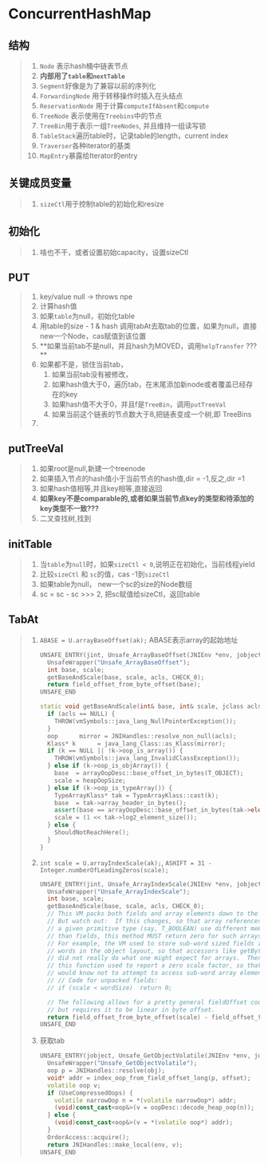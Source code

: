 # ConcurrentHashMap

## 结构

> 1. `Node` 表示hash桶中链表节点
> 2. **内部用了`table`和`nextTable`**
> 3. `Segment`好像是为了兼容以前的序列化
> 4. `ForwardingNode` 用于转移操作时插入在头结点
> 5. `ReservationNode` 用于计算`computeIfAbsent`和`compute`
> 6. `TreeNode` 表示使用在`Treebins`中的节点
> 7. `TreeBin`用于表示一组`TreeNodes`, 并且维持一组读写锁
> 8. `TableStack`遍历table时，记录table的length，current index
> 9. `Traverser`各种iterator的基类
> 10. `MapEntry`暴露给Iterator的entry

## 关键成员变量

> 1. `sizeCtl`用于控制table的初始化和resize

## 初始化

> 1. 啥也不干，或者设置初始capacity，设置sizeCtl

## PUT

> 1. key/value null -> throws npe
> 2. 计算hash值
> 3. 如果`table`为null，初始化table
> 4. 用table的size - 1 & hash 调用tabAt去取tab的位置，如果为null，直接new一个Node，cas赋值到该位置
> 5. **如果当前tab不是null，并且hash为MOVED，调用`helpTransfer` ??? **
> 6. 如果都不是，锁住当前tab，
>    1. 如果当前tab没有被修改，
>    2. 如果hash值大于0，遍历tab，在末尾添加新node或者覆盖已经存在的key
>    3. 如果hash值不大于0，并且f是`TreeBin`，调用`putTreeVal`
>    4. 如果当前这个链表的节点数大于8,把链表变成一个树,即 TreeBins
> 7. 

## putTreeVal

> 1. 如果root是null,新建一个treenode
> 2. 如果插入节点的hash值小于当前节点的hash值,dir = -1,反之,dir =1
> 3. 如果hash值相等,并且key相等,直接返回
> 4. **如果key不是comparable的,或者如果当前节点key的类型和待添加的key类型不一致???**
> 5. 二叉查找树,找到

## initTable

> 1. 当`table`为`null`时，如果`sizeCtl < 0`,说明正在初始化，当前线程yield
> 2. 比较`sizeCtl` 和 `sc`的值，cas -1到`sizeCtl`
> 3. 如果table为null， new一个sc的size的Node数组
> 4. sc = sc - sc >>> 2, 把sc赋值给sizeCtl，返回table

## TabAt

> 1. `ABASE = U.arrayBaseOffset(ak);` ABASE表示array的起始地址
>
>    ```c++
>    UNSAFE_ENTRY(jint, Unsafe_ArrayBaseOffset(JNIEnv *env, jobject unsafe, jclass acls))
>      UnsafeWrapper("Unsafe_ArrayBaseOffset");
>      int base, scale;
>      getBaseAndScale(base, scale, acls, CHECK_0);
>      return field_offset_from_byte_offset(base);
>    UNSAFE_END
>    
>    static void getBaseAndScale(int& base, int& scale, jclass acls, TRAPS) {
>      if (acls == NULL) {
>        THROW(vmSymbols::java_lang_NullPointerException());
>      }
>      oop      mirror = JNIHandles::resolve_non_null(acls);
>      Klass* k      = java_lang_Class::as_Klass(mirror);
>      if (k == NULL || !k->oop_is_array()) {
>        THROW(vmSymbols::java_lang_InvalidClassException());
>      } else if (k->oop_is_objArray()) {
>        base  = arrayOopDesc::base_offset_in_bytes(T_OBJECT);
>        scale = heapOopSize;
>      } else if (k->oop_is_typeArray()) {
>        TypeArrayKlass* tak = TypeArrayKlass::cast(k);
>        base  = tak->array_header_in_bytes();
>        assert(base == arrayOopDesc::base_offset_in_bytes(tak->element_type()), "array_header_size semantics ok");
>        scale = (1 << tak->log2_element_size());
>      } else {
>        ShouldNotReachHere();
>      }
>    }
>    ```
>
> 2. `int scale = U.arrayIndexScale(ak);`, `ASHIFT = 31 - Integer.numberOfLeadingZeros(scale);`
>
>    ```c++
>    UNSAFE_ENTRY(jint, Unsafe_ArrayIndexScale(JNIEnv *env, jobject unsafe, jclass acls))
>      UnsafeWrapper("Unsafe_ArrayIndexScale");
>      int base, scale;
>      getBaseAndScale(base, scale, acls, CHECK_0);
>      // This VM packs both fields and array elements down to the byte.
>      // But watch out:  If this changes, so that array references for
>      // a given primitive type (say, T_BOOLEAN) use different memory units
>      // than fields, this method MUST return zero for such arrays.
>      // For example, the VM used to store sub-word sized fields in full
>      // words in the object layout, so that accessors like getByte(Object,int)
>      // did not really do what one might expect for arrays.  Therefore,
>      // this function used to report a zero scale factor, so that the user
>      // would know not to attempt to access sub-word array elements.
>      // // Code for unpacked fields:
>      // if (scale < wordSize)  return 0;
>    
>      // The following allows for a pretty general fieldOffset cookie scheme,
>      // but requires it to be linear in byte offset.
>      return field_offset_from_byte_offset(scale) - field_offset_from_byte_offset(0);
>    UNSAFE_END
>    ```
>
> 3. 获取tab
>
>    ```c++
>    UNSAFE_ENTRY(jobject, Unsafe_GetObjectVolatile(JNIEnv *env, jobject unsafe, jobject obj, jlong offset))
>      UnsafeWrapper("Unsafe_GetObjectVolatile");
>      oop p = JNIHandles::resolve(obj);
>      void* addr = index_oop_from_field_offset_long(p, offset);
>      volatile oop v;
>      if (UseCompressedOops) {
>        volatile narrowOop n = *(volatile narrowOop*) addr;
>        (void)const_cast<oop&>(v = oopDesc::decode_heap_oop(n));
>      } else {
>        (void)const_cast<oop&>(v = *(volatile oop*) addr);
>      }
>      OrderAccess::acquire();
>      return JNIHandles::make_local(env, v);
>    UNSAFE_END
>    ```